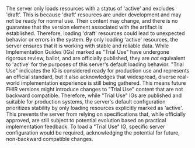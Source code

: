 The server only loads resources with a status of 'active' and excludes 'draft'. This is because 'draft' resources are under development and may not be ready for normal use. Their content may change, and there is no guarantee that the version element associated with the artifact is established. Therefore, loading 'draft' resources could lead to unexpected behavior or errors in the system. By only loading 'active' resources, the server ensures that it is working with stable and reliable data.  While Implementation Guides (IGs) marked as "Trial Use" have undergone rigorous review, ballot, and are officially published, they are *not* equivalent to 'active' for the purposes of this server's default loading behavior.  "Trial Use" indicates the IG is considered ready for production use and represents an official standard, but it also acknowledges that widespread, diverse real-world implementation experience is still being gathered.  This means future FHIR versions might introduce changes to "Trial Use" content that are not backward compatible.  Therefore, while "Trial Use" IGs are published and suitable for production systems, the server's default configuration prioritizes stability by only loading resources explicitly marked as 'active'.  This prevents the server from relying on specifications that, while officially approved, are still subject to potential evolution based on practical implementation feedback.  To load a "Trial Use" IG, specific server configuration would be required, acknowledging the potential for future, non-backward compatible changes.
